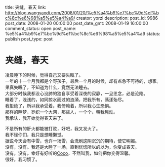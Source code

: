 title: 夹缝，春天
link: http://blog.wangyaodi.com/2008/01/20/%e5%a4%b9%e7%bc%9d%ef%bc%8c%e6%98%a5%e5%a4%a9/
creator: yorzi
description: 
post_id: 9986
post_date: 2008-01-20 00:00:00
post_date_gmt: 2008-01-19 16:00:00
comment_status: open
post_name: %e5%a4%b9%e7%bc%9d%ef%bc%8c%e6%98%a5%e5%a4%a9
status: publish
post_type: post

# 夹缝，春天

凌晨睡下的时候，觉得自己又要失眠了。  
一年的十一个月我都是个野孩子，最后一个月的时候，却有点急不可待的，想家。  
果真失眠了，不知道为什么，竟然无法睡去。  
大部分时候我都没心没肺的独自享受着深夜的寂静，一旦思念，必是沦陷。  
睡着了，浅浅的，如同掠水而过的涟漪，把我所有，荡漾殆尽。  
我拒绝了，所以我承受着，我倚赖着，所以我心生恐惧。  
那样的睡梦，罗织一个大网，那些人，一个个，朝我晃动。  
我承认，我开始觉得春天来了。  
  
不是所有的肝火都能被打败，好吧，我又发火了。  
我不怪你们，我只是想睡懒觉。  
据说今天会有中雪，也许一场雪，会洗刷这阴沉沉的期待，使它明媚。  
没有，没有。我还是大睡了一场，直到恍惚所以的以为，你变成春天。  
没有，没有。幸好有好听的[Coco](http://www.douban.com/subject/2144146/)，不然叫我，如何把你变得温馨。  
很好，我习惯了。